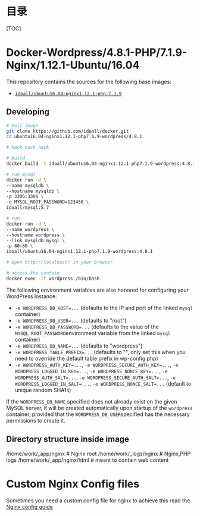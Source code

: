 # 目录

[TOC]

# Docker-Wordpress/4.8.1-PHP/7.1.9-Nginx/1.12.1-Ubuntu/16.04


This repository contains the sources for the following base images:
- [`idoall/ubuntu16.04-nginx1.12.1-php:7.1.9`](https://hub.docker.com/r/idoall/ubuntu16.04-nginx1.12.1-php/)


## Developing

```bash
# Pull image
git clone https://github.com/idoall/docker.git
cd ubuntu16.04-nginx1.12.1-php7.1.9-wordpress/4.8.1

# hack hack hack

# build
docker build -t idoall/ubuntu16.04-nginx1.12.1-php7.1.9-wordpress:4.8.1 .

# run mysql
docker run -d \
--name mysqldb \
--hostname mysqldb \
-p 3306:3306 \
-e MYSQL_ROOT_PASSWORD=123456 \
idoall/mysql:5.7

# run
docker run -d \
--name wordpress \
--hostname wordpress \
--link mysqldb:mysql \
-p 80:80 \
idoall/ubuntu16.04-nginx1.12.1-php7.1.9-wordpress:4.8.1

# Open http://localhost/ in your browser

# access the contain
docker exec -it wordpress /bin/bash
```

The following environment variables are also honored for configuring your WordPress instance:

- `-e WORDPRESS_DB_HOST=...` (defaults to the IP and port of the linked `mysql` container)
- `-e WORDPRESS_DB_USER=...` (defaults to "root")
- `-e WORDPRESS_DB_PASSWORD=...` (defaults to the value of the `MYSQL_ROOT_PASSWORD`environment variable from the linked `mysql` container)
- `-e WORDPRESS_DB_NAME=...` (defaults to "wordpress")
- `-e WORDPRESS_TABLE_PREFIX=...` (defaults to "", only set this when you need to override the default table prefix in wp-config.php)
- `-e WORDPRESS_AUTH_KEY=...`, `-e WORDPRESS_SECURE_AUTH_KEY=...`, `-e WORDPRESS_LOGGED_IN_KEY=...`, `-e WORDPRESS_NONCE_KEY=...`, `-e WORDPRESS_AUTH_SALT=...`, `-e WORDPRESS_SECURE_AUTH_SALT=...`, `-e WORDPRESS_LOGGED_IN_SALT=...`, `-e WORDPRESS_NONCE_SALT=...` (default to unique random SHA1s)

If the `WORDPRESS_DB_NAME` specified does not already exist on the given MySQL server, it will be created automatically upon startup of the `wordpress` container, provided that the `WORDPRESS_DB_USER`specified has the necessary permissions to create it.

## Directory structure inside image

/home/work/_app/nginx # Nginx root
/home/work/_logs/nginx # Nginx,PHP logs
/home/work/_app/nginx/html # meant to contain web content


# Custom Nginx Config files

Sometimes you need a custom config file for nginx to achieve this read the [Nginx config guide](https://hub.docker.com/r/idoall/nginx/)


